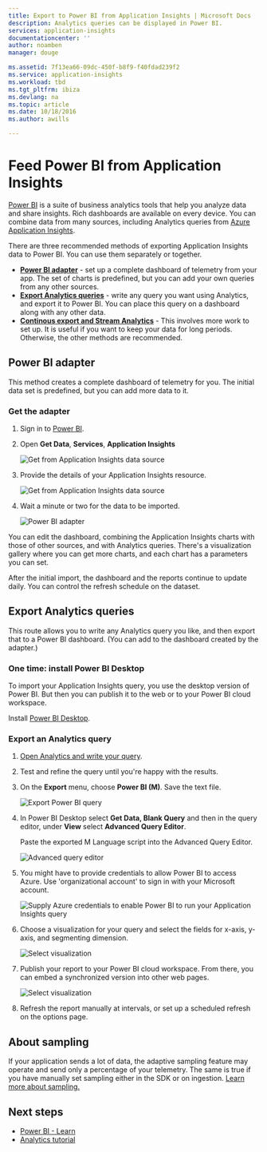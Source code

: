 ```yaml
---
title: Export to Power BI from Application Insights | Microsoft Docs
description: Analytics queries can be displayed in Power BI.
services: application-insights
documentationcenter: ''
author: noamben
manager: douge

ms.assetid: 7f13ea66-09dc-450f-b8f9-f40fdad239f2
ms.service: application-insights
ms.workload: tbd
ms.tgt_pltfrm: ibiza
ms.devlang: na
ms.topic: article
ms.date: 10/18/2016
ms.author: awills

---
```

# Feed Power BI from Application Insights
[Power BI](http://www.powerbi.com/) is a suite of business analytics tools that help you analyze data and share insights. Rich dashboards are available on every device. You can combine data from many sources, including Analytics queries from [Azure Application Insights](app-insights-overview.md).

There are three recommended methods of exporting Application Insights data to Power BI. You can use them separately or together.

* [**Power BI adapter**](#power-pi-adapter) - set up a complete dashboard of telemetry from your app. The set of charts is predefined, but you can add your own queries from any other sources.
* [**Export Analytics queries**](#export-analytics-queries) - write any query you want using Analytics, and export it to Power BI. You can place this query on a dashboard along with any other data.
* [**Continous export and Stream Analytics**](app-insights-export-stream-analytics.md) - This involves more work to set up. It is useful if you want to keep your data for long periods. Otherwise, the other methods are recommended.

## Power BI adapter
This method creates a complete dashboard of telemetry for you. The initial data set is predefined, but you can add more data to it.

### Get the adapter
1. Sign in to [Power BI](https://app.powerbi.com/).
2. Open **Get Data**, **Services**, **Application Insights**
   
    ![Get from Application Insights data source](./media/app-insights-export-power-bi/power-bi-adapter.png)
3. Provide the details of your Application Insights resource.
   
    ![Get from Application Insights data source](./media/app-insights-export-power-bi/azure-subscription-resource-group-name.png)
4. Wait a minute or two for the data to be imported.
   
    ![Power BI adapter](./media/app-insights-export-power-bi/010.png)

You can edit the dashboard, combining the Application Insights charts with those of other sources, and with Analytics queries. There's a visualization gallery where you can get more charts, and each chart has a parameters you can set.

After the initial import, the dashboard and the reports continue to update daily. You can control the refresh schedule on the dataset.

## Export Analytics queries
This route allows you to write any Analytics query you like, and then export that to a Power BI dashboard. (You can add to the dashboard created by the adapter.)

### One time: install Power BI Desktop
To import your Application Insights query, you use the desktop version of Power BI. But then you can publish it to the web or to your Power BI cloud workspace. 

Install [Power BI Desktop](https://powerbi.microsoft.com/en-us/desktop/).

### Export an Analytics query
1. [Open Analytics and write your query](app-insights-analytics-tour.md).
2. Test and refine the query until you're happy with the results.
3. On the **Export** menu, choose **Power BI (M)**. Save the text file.
   
    ![Export Power BI query](./media/app-insights-export-power-bi/analytics-export-power-bi.png)
4. In Power BI Desktop select **Get Data, Blank Query** and then in the query editor, under **View** select **Advanced Query Editor**.

    Paste the exported M Language script into the Advanced Query Editor.

    ![Advanced query editor](./media/app-insights-export-power-bi/power-bi-import-analytics-query.png)

1. You might have to provide credentials to allow Power BI to access Azure. Use 'organizational account' to sign in with your Microsoft account.
   
    ![Supply Azure credentials to enable Power BI to run your Application Insights query](./media/app-insights-export-power-bi/power-bi-import-sign-in.png)
2. Choose a visualization for your query and select the fields for x-axis, y-axis, and segmenting dimension.
   
    ![Select visualization](./media/app-insights-export-power-bi/power-bi-analytics-visualize.png)
3. Publish your report to your Power BI cloud workspace. From there, you can embed a synchronized version into other web pages.
   
    ![Select visualization](./media/app-insights-export-power-bi/publish-power-bi.png)
4. Refresh the report manually at intervals, or set up a scheduled refresh on the options page.

## About sampling
If your application sends a lot of data, the adaptive sampling feature may operate and send only a percentage of your telemetry. The same is true if you have manually set sampling either in the SDK or on ingestion. [Learn more about sampling.](app-insights-sampling.md)

## Next steps
* [Power BI - Learn](http://www.powerbi.com/learning/)
* [Analytics tutorial](app-insights-analytics-tour.md)

